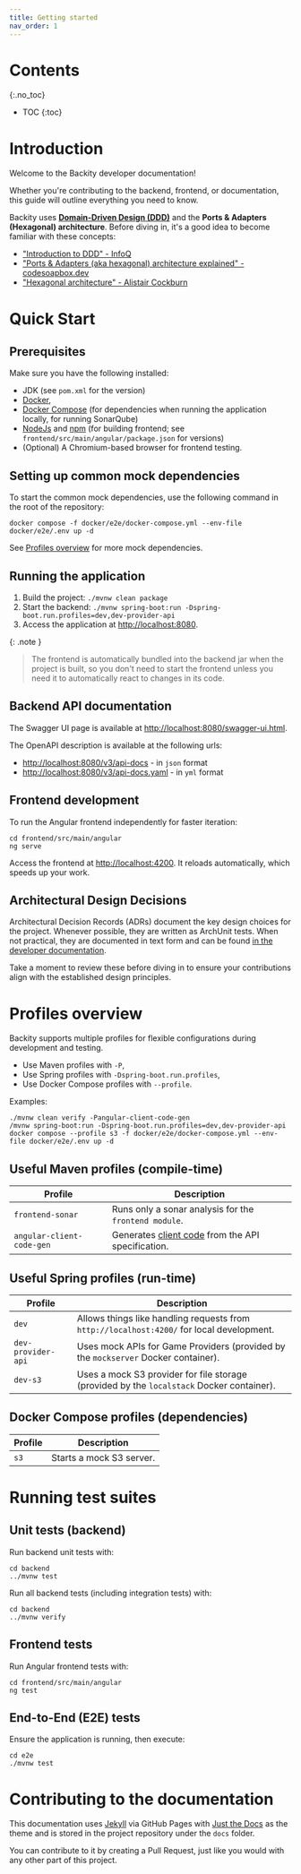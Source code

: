 ```yaml
---
title: Getting started
nav_order: 1
---
```


# Contents
{:.no_toc}

* TOC
{:toc}

# Introduction

Welcome to the Backity developer documentation!

Whether you're contributing to the backend, frontend, or documentation,
this guide will outline everything you need to know.

Backity uses
**[Domain-Driven Design (DDD)](https://daniel-frak.github.io/backity/adr/project/project-0003-use-ddd.html)** 
and the **Ports & Adapters (Hexagonal) architecture**.
Before diving in, it's a good idea to become familiar with these concepts:

- ["Introduction to DDD" - InfoQ](https://www.infoq.com/minibooks/domain-driven-design-quickly/)
- ["Ports & Adapters (aka hexagonal) architecture explained" - codesoapbox.dev](https://codesoapbox.dev/ports-adapters-aka-hexagonal-architecture-explained/)
- ["Hexagonal architecture" - Alistair Cockburn](https://alistair.cockburn.us/hexagonal-architecture/)

# Quick Start

## Prerequisites

Make sure you have the following installed:

- JDK (see `pom.xml` for the version)
- [Docker](https://docs.docker.com/get-docker/),
- [Docker Compose](https://docs.docker.com/compose/install/)
  (for dependencies when running the application locally, for running SonarQube)
- [NodeJs](https://nodejs.org/) and [npm](https://www.npmjs.com/)
  (for building frontend; see `frontend/src/main/angular/package.json` for versions)
- (Optional) A Chromium-based browser for frontend testing.

## Setting up common mock dependencies

To start the common mock dependencies, use the following command in the root of the repository:

```shell
docker compose -f docker/e2e/docker-compose.yml --env-file docker/e2e/.env up -d
```

See [Profiles overview](#profiles-overview) for more mock dependencies.

## Running the application

1. Build the project:
   `./mvnw clean package`
2. Start the backend:
   `./mvnw spring-boot:run -Dspring-boot.run.profiles=dev,dev-provider-api`
3. Access the application at [http://localhost:8080](http://localhost:8080).

{: .note }
> The frontend is automatically bundled into the backend jar when the project is built,
so you don't need to start the frontend unless you need it to automatically react to changes in its code.

## Backend API documentation

The Swagger UI page is available at [http://localhost:8080/swagger-ui.html](http://localhost:8080/swagger-ui.html).

The OpenAPI description is available at the following urls:

* [http://localhost:8080/v3/api-docs](http://localhost:8080/v3/api-docs) - in `json` format
* [http://localhost:8080/v3/api-docs.yaml](http://localhost:8080/v3/api-docs.yaml) - in `yml` format

## Frontend development

To run the Angular frontend independently for faster iteration:

```shell
cd frontend/src/main/angular
ng serve
```

Access the frontend at [http://localhost:4200](http://localhost:4200).
It reloads automatically, which speeds up your work.

## Architectural Design Decisions

Architectural Decision Records (ADRs) document the key design choices for the project.
Whenever possible, they are written as ArchUnit tests.
When not practical, they are documented in text form
and can be found [in the developer documentation](https://daniel-frak.github.io/backity/adr/).

Take a moment 
to review these before diving in to ensure your contributions align with the established design principles.

# Profiles overview

Backity supports multiple profiles for flexible configurations during development and testing.

- Use Maven profiles with `-P`,
- Use Spring profiles with `-Dspring-boot.run.profiles`,
- Use Docker Compose profiles with `--profile`.

Examples:

```shell
./mvnw clean verify -Pangular-client-code-gen
/mvnw spring-boot:run -Dspring-boot.run.profiles=dev,dev-provider-api
docker compose --profile s3 -f docker/e2e/docker-compose.yml --env-file docker/e2e/.env up -d
```

## Useful Maven profiles (compile-time)

| **Profile**               | **Description**                                                                                                                 |
|---------------------------|---------------------------------------------------------------------------------------------------------------------------------|
| `frontend-sonar`          | Runs only a sonar analysis for the `frontend module`.                                                                           |
| `angular-client-code-gen` | Generates [client code](https://codesoapbox.dev/generate-client-code-from-spring-boot-using-maven/) from the API specification. |

## Useful Spring profiles (run-time)

| **Profile**               | **Description**                                                                           |
|---------------------------|-------------------------------------------------------------------------------------------|
| `dev`                     | Allows things like handling requests from `http://localhost:4200/` for local development. |
| `dev-provider-api`        | Uses mock APIs for Game Providers (provided by the `mockserver` Docker container).        |
| `dev-s3`                  | Uses a mock S3 provider for file storage (provided by the `localstack` Docker container). |

## Docker Compose profiles (dependencies)

| **Profile** | **Description**          |
|-------------|--------------------------|
| `s3`        | Starts a mock S3 server. |

# Running test suites

## Unit tests (backend)

Run backend unit tests with:

```shell
cd backend
../mvnw test
````

Run all backend tests (including integration tests) with:

```shell
cd backend
../mvnw verify
````

## Frontend tests

Run Angular frontend tests with:

```shell
cd frontend/src/main/angular
ng test
````

## End-to-End (E2E) tests

Ensure the application is running, then execute:

```shell
cd e2e
./mvnw test
```

# Contributing to the documentation

This documentation uses [Jekyll](https://jekyllrb.com/) via GitHub Pages
with [Just the Docs](https://just-the-docs.com/) as the theme
and is stored in the project repository under the `docs` folder.

You can contribute to it by creating a Pull Request, just like you would with any other part of this project.